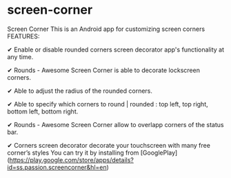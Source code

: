 # screen-corner
Screen Corner
This is an Android app for customizing screen corners
FEATURES:

✔ Enable or disable rounded corners screen decorator app's functionality at any time.

✔ Rounds - Awesome Screen Corner is able to decorate lockscreen corners.

✔ Able to adjust the radius of the rounded corners.

✔ Able to specify which corners to round | rounded : top left, top right, bottom left, bottom right.

✔ Rounds - Awesome Screen Corner allow to overlapp corners of the status bar.

✔ Corners screen decorator decorate your touchscreen with many free corner’s styles
You can try it by installing from [GooglePlay] (https://play.google.com/store/apps/details?id=ss.passion.screencorner&hl=en)
